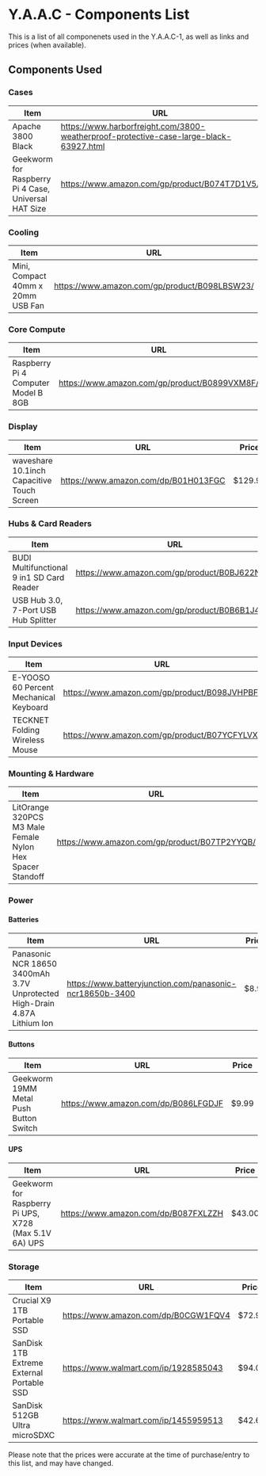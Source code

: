 <!-- ======================================== components.md Start ======================================== -->


<!-- ------------------------------ Intro Start ------------------------------ -->

# Y.A.A.C - Components List

This is a list of all componenets used in the Y.A.A.C-1, as well as links and prices (when available).

<!-- ------------------------------ Intro End ------------------------------ -->


<!-- ------------------------------ Components Used Start ------------------------------ -->

## Components Used

<!-- ++++++++++++++++++++ UsedCables Start ++++++++++++++++++++ -->

<!--
### Cables & Adapters

#### DC
Item|URL|Price
---|---|---

#### Ethernet
Item|URL|Price
---|---|---

#### GPIO
Item|URL|Price
---|---|---

#### HDMI
Item|URL|Price
---|---|---

#### USB A to A
Item|URL|Price
---|---|---

#### USB C to A
Item|URL|Price
---|---|---

#### USB C to C
Item|URL|Price
---|---|---

#### USB C Extention
Item|URL|Price
---|---|---

#### USB C Splitter
Item|URL|Price
---|---|---

#### USB Micro
Item|URL|Price
---|---|---
-->

<!-- ++++++++++++++++++++ UsedCables End ++++++++++++++++++++ -->

<!-- ++++++++++++++++++++ UsedCases Start ++++++++++++++++++++ -->

### Cases
Item|URL|Price
---|---|---
Apache 3800 Black | https://www.harborfreight.com/3800-weatherproof-protective-case-large-black-63927.html | $39.99
Geekworm for Raspberry Pi 4 Case, Universal HAT Size | https://www.amazon.com/gp/product/B074T7D1V5/ | $6.00

<!-- ++++++++++++++++++++ UsedCases End ++++++++++++++++++++ -->

<!-- ++++++++++++++++++++ UsedCooling Start ++++++++++++++++++++ -->

### Cooling
Item|URL|Price
---|---|---
Mini, Compact 40mm x 20mm USB Fan | https://www.amazon.com/gp/product/B098LBSW23/ | $9.99

<!-- ++++++++++++++++++++ UsedCooling End ++++++++++++++++++++ -->

<!-- ++++++++++++++++++++ UsedCompute Start ++++++++++++++++++++ -->

### Core Compute
Item|URL|Price
---|---|---
Raspberry Pi 4 Computer Model B 8GB | https://www.amazon.com/gp/product/B0899VXM8F/ | $75.00

<!-- ++++++++++++++++++++ UsedCompute End ++++++++++++++++++++ -->

<!-- ++++++++++++++++++++ UsedDisplay Start ++++++++++++++++++++ -->

### Display
Item|URL|Price
---|---|---
waveshare 10.1inch Capacitive Touch Screen | https://www.amazon.com/dp/B01H013FGC | $129.99

<!-- ++++++++++++++++++++ UsedDisplay End ++++++++++++++++++++ -->

<!-- ++++++++++++++++++++ UsedHubs Start ++++++++++++++++++++ -->

### Hubs & Card Readers
Item|URL|Price
---|---|---
BUDI Multifunctional 9 in1 SD Card Reader | https://www.amazon.com/gp/product/B0BJ622NHZ/ | $27.99
USB Hub 3.0, 7-Port USB Hub Splitter | https://www.amazon.com/gp/product/B0B6B1J4ZT/ | $9.99

<!-- ++++++++++++++++++++ UsedHubs End ++++++++++++++++++++ -->

<!-- ++++++++++++++++++++ UsedInput Start ++++++++++++++++++++ -->

### Input Devices
Item|URL|Price
---|---|---
E-YOOSO 60 Percent Mechanical Keyboard | https://www.amazon.com/gp/product/B098JVHPBF/ | $25.99
TECKNET Folding Wireless Mouse | https://www.amazon.com/gp/product/B07YCFYLVX/ | $14.99

<!-- ++++++++++++++++++++ UsedInput End ++++++++++++++++++++ -->

<!-- ++++++++++++++++++++ UsedMounting Start ++++++++++++++++++++ -->

### Mounting  & Hardware
Item|URL|Price
---|---|---
LitOrange 320PCS M3 Male Female Nylon Hex Spacer Standoff | https://www.amazon.com/gp/product/B07TP2YYQB/ | $14.88 

<!-- ++++++++++++++++++++ UsedMounting End ++++++++++++++++++++ -->

<!-- ++++++++++++++++++++ UsedOrganization Start ++++++++++++++++++++ -->

<!--
### Organization and Labeling
Item|URL|Price
---|---|---
-->

<!-- ++++++++++++++++++++ UsedOrganization End ++++++++++++++++++++ -->

<!-- ++++++++++++++++++++ UsedPanels Start ++++++++++++++++++++ -->

<!--
### Panels
Item|URL|Price
---|---|---
-->

<!-- ++++++++++++++++++++ UsedPanels End ++++++++++++++++++++ -->

<!-- ++++++++++++++++++++ UsedPorts Start ++++++++++++++++++++ -->

<!--
### Ports
Item|URL|Price
---|---|---
-->

<!-- ++++++++++++++++++++ UsedPorts End ++++++++++++++++++++ -->

<!-- ++++++++++++++++++++ UsedPower Start ++++++++++++++++++++ -->

### Power
#### Batteries
Item|URL|Price
---|---|---
Panasonic NCR 18650 3400mAh 3.7V Unprotected High-Drain 4.87A Lithium Ion | https://www.batteryjunction.com/panasonic-ncr18650b-3400 | $8.99

#### Buttons
Item|URL|Price
---|---|---
Geekworm 19MM Metal Push Button Switch | https://www.amazon.com/dp/B086LFGDJF | $9.99

<!--
#### Power Supplies
Item|URL|Price
---|---|---
-->

#### UPS
Item|URL|Price
---|---|---
Geekworm for Raspberry Pi UPS, X728 (Max 5.1V 6A) UPS | https://www.amazon.com/dp/B087FXLZZH | $43.00

<!-- ++++++++++++++++++++ UsedPower End ++++++++++++++++++++ -->

<!-- ++++++++++++++++++++ UsedStorage Start ++++++++++++++++++++ -->

### Storage
Item|URL|Price
---|---|---
Crucial X9 1TB Portable SSD | https://www.amazon.com/dp/B0CGW1FQV4 | $72.99
SanDisk 1TB Extreme External Portable SSD | https://www.walmart.com/ip/1928585043 | $94.00
SanDisk 512GB Ultra microSDXC | https://www.walmart.com/ip/1455959513 | $42.69

<!-- ++++++++++++++++++++ UsedStorage End ++++++++++++++++++++ -->

<!-- ------------------------------ Components Used End ------------------------------ -->


<!-- ------------------------------ Outro Start ------------------------------ -->

Please note that the prices were accurate at the time of purchase/entry to this list, and may have changed.

<!-- ------------------------------ Outro End ------------------------------ -->


<!-- ======================================== components.md End ======================================== -->
